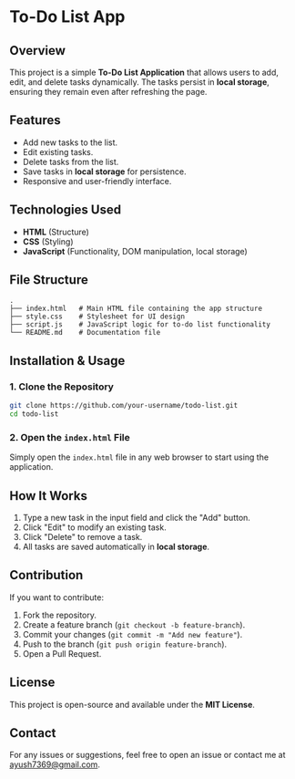 # To-Do List App

## Overview
This project is a simple **To-Do List Application** that allows users to add, edit, and delete tasks dynamically. The tasks persist in **local storage**, ensuring they remain even after refreshing the page.

## Features
- Add new tasks to the list.
- Edit existing tasks.
- Delete tasks from the list.
- Save tasks in **local storage** for persistence.
- Responsive and user-friendly interface.

## Technologies Used
- **HTML** (Structure)
- **CSS** (Styling)
- **JavaScript** (Functionality, DOM manipulation, local storage)

## File Structure
```
.
├── index.html   # Main HTML file containing the app structure
├── style.css    # Stylesheet for UI design
├── script.js    # JavaScript logic for to-do list functionality
└── README.md    # Documentation file
```

## Installation & Usage
### 1. Clone the Repository
```bash
git clone https://github.com/your-username/todo-list.git
cd todo-list
```

### 2. Open the `index.html` File
Simply open the `index.html` file in any web browser to start using the application.

## How It Works
1. Type a new task in the input field and click the "Add" button.
2. Click "Edit" to modify an existing task.
3. Click "Delete" to remove a task.
4. All tasks are saved automatically in **local storage**.

## Contribution
If you want to contribute:
1. Fork the repository.
2. Create a feature branch (`git checkout -b feature-branch`).
3. Commit your changes (`git commit -m "Add new feature"`).
4. Push to the branch (`git push origin feature-branch`).
5. Open a Pull Request.

## License
This project is open-source and available under the **MIT License**.

## Contact
For any issues or suggestions, feel free to open an issue or contact me at ayush7369@gmail.com.
